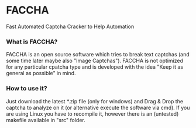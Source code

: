 # FACCHA
Fast Automated Captcha Cracker to Help Automation

### What is FACCHA?
FACCHA is an open source software which tries to break text captchas (and some time later maybe also "Image Captchas").
FACCHA is not optimized for any particular cpatcha type and is developed with the idea "Keep it as general as possible" in mind.

### How to use it?
Just download the latest *.zip file (only for windows) and Drag & Drop the captcha to analyze on it (or alternative execute the software via cmd).
If you are using Linux you have to recompile it, however there is an (untested) makefile available in "src" folder.
